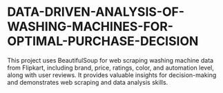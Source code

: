 # DATA-DRIVEN-ANALYSIS-OF-WASHING-MACHINES-FOR-OPTIMAL-PURCHASE-DECISION
This project uses BeautifulSoup for web scraping washing machine data from Flipkart, including brand, price, ratings, color, and automation level, along with user reviews. It provides valuable insights for decision-making and demonstrates web scraping and data analysis skills.
